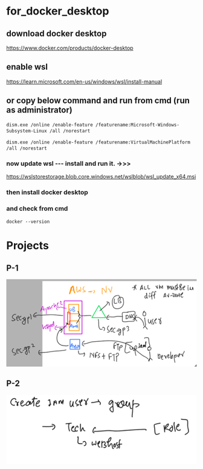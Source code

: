 # for_docker_desktop
## download docker desktop
https://www.docker.com/products/docker-desktop 

## enable wsl 
https://learn.microsoft.com/en-us/windows/wsl/install-manual
## or  copy below command and run from cmd (run as administrator)
```
dism.exe /online /enable-feature /featurename:Microsoft-Windows-Subsystem-Linux /all /norestart
```
```
dism.exe /online /enable-feature /featurename:VirtualMachinePlatform /all /norestart
```
### now update wsl --- install and run it. ->>>

https://wslstorestorage.blob.core.windows.net/wslblob/wsl_update_x64.msi

### then install docker desktop
### and check from cmd 
```
docker --version
```
# Projects 
## P-1
<img src=project1.png>

## P-2
<img src=project2.png>
